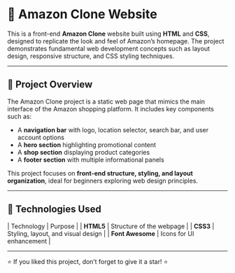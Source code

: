 # 🛒 Amazon Clone Website

This is a front-end **Amazon Clone** website built using **HTML** and **CSS**, 
designed to replicate the look and feel of Amazon’s homepage. 
The project demonstrates fundamental web development concepts such as layout design, responsive structure, and CSS styling techniques.

---

## 🚀 Project Overview

The Amazon Clone project is a static web page that mimics the main interface of the Amazon shopping platform. It includes key components such as:
- A **navigation bar** with logo, location selector, search bar, and user account options  
- A **hero section** highlighting promotional content  
- A **shop section** displaying product categories  
- A **footer section** with multiple informational panels  

This project focuses on **front-end structure, styling, and layout organization**, ideal for beginners exploring web design principles.

---

## 🧩 Technologies Used

| Technology | Purpose |
| **HTML5** | Structure of the webpage |
| **CSS3** | Styling, layout, and visual design |
| **Font Awesome** | Icons for UI enhancement |

---

⭐ If you liked this project, don’t forget to give it a star! ⭐
